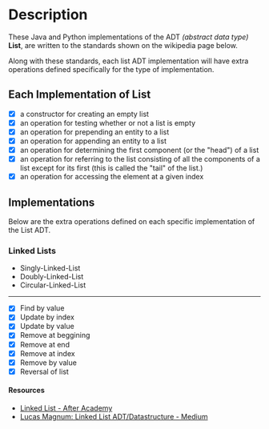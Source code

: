 # Description

These Java and Python implementations of the ADT *(abstract data type)* **List**, are written to the standards shown on the wikipedia page below.

Along with these standards, each list ADT implementation will have extra operations defined specifically for the type of implementation.

## Each Implementation of List

- [x] a constructor for creating an empty list
- [x] an operation for testing whether or not a list is empty
- [x] an operation for prepending an entity to a list
- [x] an operation for appending an entity to a list
- [x] an operation for determining the first component (or the "head") of a list
- [x] an operation for referring to the list consisting of all the components of a list except for its first (this is called the "tail" of the list.)
- [x] an operation for accessing the element at a given index

## Implementations

Below are the extra operations defined on each specific implementation of the List ADT.

### Linked Lists

- Singly-Linked-List
- Doubly-Linked-List
- Circular-Linked-List

---

- [x] Find by value
- [x] Update by index
- [x] Update by value
- [x] Remove at beggining
- [x] Remove at end
- [x] Remove at index
- [x] Remove by value
- [x] Reversal of list

#### Resources

- [Linked List - After Academy][4]
- [Lucas Magnum: Linked List ADT/Datastructure - Medium][3]

[3]: https://bit.ly/3sKxELR
[4]: https://afteracademy.com/blog/types-of-linked-list-and-operation-on-linked-list